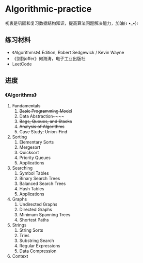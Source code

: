# Algorithmic-practice

初衷是巩固和复习数据结构知识，提高算法问题解决能力，加油(ง •_•)ง



## 练习材料

- 《Algorithms》4 Edition, Robert Sedgewick / Kevin Wayne 
- 《剑指offer》何海涛，电子工业出版社 
- LeetCode



## 进度

### 《Algorithms》

1. ~~Fundamentals~~
   1. ~~Basic Programming Model~~
   2. Data Abstraction~~~~
   3. ~~Bags, Queues, and Stacks~~
   4. ~~Analysis of Algorithms~~
   5. ~~Case Study: Union-Find~~
2. Sorting
   1. Elementary Sorts
   2. Mergesort
   3. Quicksort
   4. Priority Queues
   5. Applications
3. Searching
   1. Symbol Tables
   2. Binary Search Trees
   3. Balanced Search Trees
   4. Hash Tables
   5. Applications
4. Graphs
   1. Undirected Graphs
   2. Directed Graphs
   3. Minimum Spanning Trees
   4. Shortest Paths
5. Strings
   1. String Sorts
   2. Tries
   3. Substring Search
   4. Regular Expressions
   5. Data Compression
6. Context